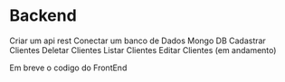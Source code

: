 # Backend

Criar um api rest 
Conectar um banco de Dados Mongo DB
Cadastrar Clientes
Deletar Clientes
Listar Clientes
Editar Clientes (em andamento)

Em breve o codigo do FrontEnd
